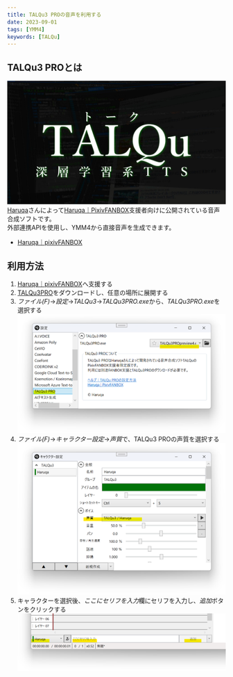 ```yaml
---
title: TALQu3 PROの音声を利用する
date: 2023-09-01
tags: [YMM4]
keywords: [TALQu]
---
```

## TALQu3 PROとは
![スクリーンショット](TALQu_0546.png)
[Haruqa](https://twitter.com/niconicoHaruqa)さんによって[Haruqa｜PixivFANBOX](https://www.fanbox.cc/@haruqa)支援者向けに公開されている音声合成ソフトです。  
外部連携APIを使用し、YMM4から直接音声を生成できます。 
- [Haruqa｜pixivFANBOX](https://www.fanbox.cc/@haruqa)

## 利用方法
1. [Haruqa｜pixivFANBOX](https://www.fanbox.cc/@haruqa)へ支援する
1. [TALQu3PRO](https://haruqa.fanbox.cc/tags/%E3%83%84%E3%83%BC%E3%83%AB%E9%85%8D%E5%B8%83)をダウンロードし、任意の場所に展開する
1. *ファイル(F)*→*設定*→*TALQu3*→*TALQu3PRO.exe*から、*TALQu3PRO.exe*を選択する
![スクリーンショット](TALQu_1746.png)
1. *ファイル(F)*→*キャラクター設定*→*声質*で、TALQu3 PROの声質を選択する
![スクリーンショット](TALQu_1915.png)
1. キャラクターを選択後、*ここにセリフを入力*欄にセリフを入力し、*追加*ボタンをクリックする
![スクリーンショット](TALQu_2109.png)